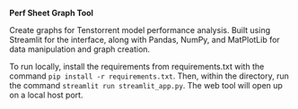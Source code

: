 **Perf Sheet Graph Tool**

Create graphs for Tenstorrent model performance analysis. Built using Streamlit for the interface, along with Pandas, NumPy, and MatPlotLib for data manipulation and graph creation.

To run locally, install the requirements from requirements.txt with the command `pip install -r requirements.txt`. Then, within the directory, run the command `streamlit run streamlit_app.py`. The web tool will open up on a local host port.